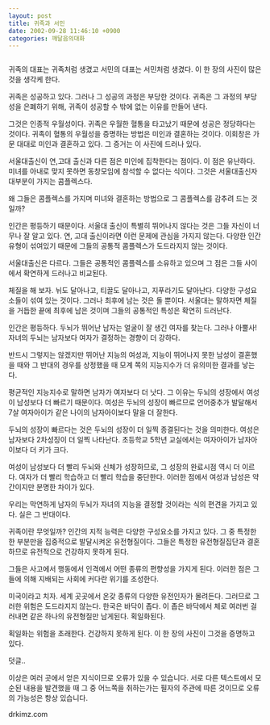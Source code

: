 ```yaml
---
layout: post
title: 귀족과 서민
date: 2002-09-28 11:46:10 +0900
categories: 깨달음의대화
---
```

<img src="./assets/attach/images/198/409/1033181170.jpg" border="0" alt="" />  
  
귀족의 대표는 귀족처럼 생겼고 서민의 대표는 서민처럼 생겼다. 이 한 장의 사진이 많은 것을 생각케 한다.
  

  
귀족은 성공하고 있다. 그러나 그 성공의 과정은 부당한 것이다. 귀족은 그 과정의 부당성을 은폐하기 위해, 귀족이 성공할 수 밖에 없는 이유를 만들어 낸다.
  

  
그것은 인종적 우월성이다. 귀족은 우월한 혈통을 타고났기 때문에 성공은 정당하다는 것이다. 귀족이 혈통의 우월성을 증명하는 방법은 미인과 결혼하는 것이다. 이회창은 가문 대대로 미인과 결혼하고 있다. 그 증거는 이 사진에 드러나 있다.
  

  
서울대출신이 연,고대 출신과 다른 점은 미인에 집착한다는 점이다. 이 점은 유난하다. 미녀를 아내로 맞지 못하면 동창모임에 참석할 수 없다는 식이다. 그것은 서울대출신자 대부분이 가지는 콤플렉스다.
  

  
왜 그들은 콤플렉스를 가지며 미녀와 결혼하는 방법으로 그 콤플렉스를 감추려 드는 것일까?
  

  
인간은 평등하기 때문이다. 서울대 출신이 특별히 뛰어나지 않다는 것은 그들 자신이 너무나 잘 알고 있다. 연, 고대 출신이라면 이런 문제에 관심을 가지지 않는다. 다양한 인간유형이 섞여있기 때문에 그들의 공통적 콤플렉스가 도드라지지 않는 것이다.
  

  
서울대출신은 다르다. 그들은 공통적인 콤플렉스를 소유하고 있으며 그 점은 그들 사이에서 확연하게 드러나고 비교된다.
  

  
체질을 해 보자. 뉘도 달아나고, 티끌도 달아나고, 지푸라기도 달아난다. 다양한 구성요소들이 섞여 있는 것이다. 그러나 최후에 남는 것은 돌 뿐이다. 서울대는 말하자면 체질을 거듭한 끝에 최후에 남은 것이며 그들의 공통적인 특성은 확연히 드러난다.
  

  
인간은 평등하다. 두뇌가 뛰어난 남자는 얼굴이 잘 생긴 여자를 찾는다. 그러나 아뿔사! 자녀의 두뇌는 남자보다 여자가 결정하는 경향이 더 강하다.
  

  
반드시 그렇지는 않겠지만 뛰어난 지능의 여성과, 지능이 뛰어나지 못한 남성이 결혼했을 때와 그 반대의 경우를 상정했을 때 모계 쪽의 지능지수가 더 유의미한 결과를 낳는다.
  

  
평균적인 지능지수로 말하면 남자가 여자보다 더 낫다. 그 이유는 두뇌의 성장에서 여성이 남성보다 더 빠르기 때문이다. 여성은 두뇌의 성장이 빠르므로 언어중추가 발달해서 7살 여자아이가 같은 나이의 남자아이보다 말을 더 잘한다.
  

  
두뇌의 성장이 빠르다는 것은 두뇌의 성장이 더 일찍 종결된다는 것을 의미한다. 여성은 남자보다 2차성징이 더 일찍 나타난다. 초등학교 5학년 교실에서는 여자아이가 남자아이보다 더 키가 크다.
  

  
여성이 남성보다 더 빨리 두뇌와 신체가 성장하므로, 그 성장의 완료시점 역시 더 이르다. 여자가 더 빨리 학습하고 더 빨리 학습을 중단한다. 이러한 점에서 여성과 남성은 약간이지만 분명한 차이가 있다.
  

  
우리는 막연하게 남자의 두뇌가 자녀의 지능을 결정할 것이라는 식의 편견을 가지고 있다. 실은 그 반대이다.
  

  
귀족이란 무엇일까? 인간의 지적 능력은 다양한 구성요소를 가지고 있다. 그 중 특정한 한 부분만을 집중적으로 발달시켜온 유전형질이다. 그들은 특정한 유전형질집단과 결혼하므로 유전적으로 건강하지 못하게 된다.
  

  
그들은 사고에서 행동에서 인격에서 어떤 종류의 편향성을 가지게 된다. 이러한 점은 그들에 의해 지배되는 사회에 커다란 위기를 조성한다.
  

  
미국이라고 치자. 세계 곳곳에서 온갖 종류의 다양한 유전인자가 몰려든다. 그러므로 그러한 위험은 도드라지지 않는다. 한국은 바닥이 좁다. 이 좁은 바닥에서 체로 여러번 걸러내면 같은 하나의 유전형질만 남게된다. 획일화된다.
  

  
획일화는 위험을 초래한다. 건강하지 못하게 된다. 이 한 장의 사진이 그것을 증명하고 있다.
  

  

  
덧글..
  
이상은 여러 곳에서 얻은 지식이므로 오류가 있을 수 있습니다. 서로 다른 텍스트에서 모순된 내용을 발견했을 때 그 중 어느쪽을 취하는가는 필자의 주관에 따른 것이므로 오류의 가능성은 항상 있습니다.
  

  
drkimz.com

